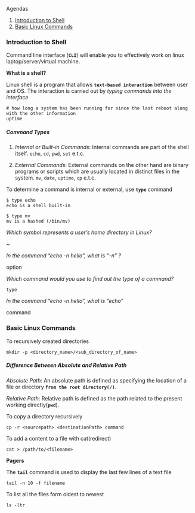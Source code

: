Agendas

1. [Introduction to Shell](#introduction-to-shell)
2. [Basic Linux Commands](#basic-linux-commands)

### Introduction to Shell


Command line interface (**`CLI`**) will enable you to effectively work on linux laptop/server/virtual machine.


**What is a shell?**

Linux shell is a program that allows **`text-based interaction`** between user and OS. The interaction is carried out by _typing commands into the interface_


```
# how long a system has been running for since the last reboot along with the other information
uptime
```

#####  Command Types

1. _Internal or Built-in Commands_: Internal commands are part of the shell itself. `echo`, `cd`, `pwd`, `set` e.t.c.

2. _External Commands_: External commands on the other hand are binary programs or scripts which are usually located in distinct files in the system. `mv`, `date`, `uptime`, `cp` e.t.c.


To determine a command is internal or external, use **`type`** command

```
$ type echo
echo is a shell built-in 
```

```
$ type mv
mv is a hashed (/bin/mv)
```
_Which symbol represents a user’s home directory in Linux?_

~

_In the command “echo -n hello”, what is “-n” ?_

option

_Which command would you use to find out the type of a command?_

`type`

_In the command “echo -n hello”, what is “echo”_

command


### Basic Linux Commands

To recursively created directories

```
mkdir -p <directory_name>/<sub_directory_of_name>
```

##### Difference Between Absolute and Relative Path

_Absolute Path_: An absolute path is defined as specifying the location of a file or directory **`from the root directory(/)`**.

_Relative Path_: Relative path is defined as the path related to the present working directly(**`pwd`**).


To copy a directory recursively
```
cp -r <sourcepath> <destinationPath> command
```

To add a content to a file with cat(redirect)

```
cat > /path/to/<filename>
```

**Pagers**

The **`tail`** command is used to display the last few lines of a text file

```
tail -n 10 -f filename
```


To list all the files form oldest to newest

```
ls -ltr
```